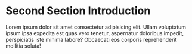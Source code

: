 # Second Section Introduction

Lorem ipsum dolor sit amet consectetur adipisicing elit. Ullam voluptatum ipsum ipsa expedita est quas vero tenetur, aspernatur doloribus impedit, perspiciatis iste minima labore? Obcaecati eos corporis reprehenderit mollitia soluta!
